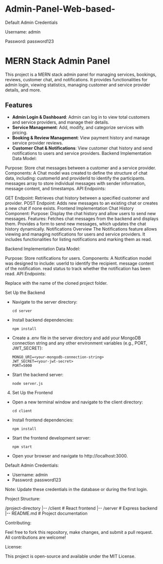 ﻿# Admin-Panel-Web-based-

Default Admin Credentials

Username: admin

Password: password123



# MERN Stack Admin Panel

This project is a MERN stack admin panel for managing services, bookings, reviews, customer chat, and notifications. It provides functionalities for admin login, viewing statistics, managing customer and service provider details, and more.

## Features

- **Admin Login & Dashboard**: Admin can log in to view total customers and service providers, and manage their details.
- **Service Management**: Add, modify, and categorize services with pricing.
- **Booking & Review Management**: View payment history and manage service provider reviews.
- **Customer Chat & Notifications**: View customer chat history and send notifications to users and service providers.
Backend Implementation
Data Model:

Purpose: Store chat messages between a customer and a service provider.
Components: A Chat model was created to define the structure of chat data, including:
customerId and providerId to identify the participants.
messages array to store individual messages with sender information, message content, and timestamps.
API Endpoints:

GET Endpoint: Retrieves chat history between a specified customer and provider.
POST Endpoint: Adds new messages to an existing chat or creates a new chat if none exists.
Frontend Implementation
Chat History Component:
Purpose: Display the chat history and allow users to send new messages.
Features:
Fetches chat messages from the backend and displays them.
Provides a form to send new messages, which updates the chat history dynamically.
Notifications
Overview
The Notifications feature allows viewing and managing notifications for users and service providers. It includes functionalities for listing notifications and marking them as read.

Backend Implementation
Data Model:

Purpose: Store notifications for users.
Components: A Notification model was designed to include:
userId to identify the recipient.
message content of the notification.
read status to track whether the notification has been read.
API Endpoints:

Replace <project-directory> with the name of the cloned project folder.

 Set Up the Backend
- Navigate to the server directory:
  ```
  cd server
  ```
- Install backend dependencies:
  ```
  npm install
  ```
- Create a .env file in the server directory and add your MongoDB connection string and any other environment variables (e.g., PORT, JWT_SECRET):
  ```
  MONGO_URI=<your-mongodb-connection-string>
  JWT_SECRET=<your-jwt-secret>
  PORT=5000
  ```
- Start the backend server:
  ```
  node server.js
  ```

4. Set Up the Frontend
- Open a new terminal window and navigate to the client directory:
  ```
  cd client
  ```
- Install frontend dependencies:
  ```
  npm install
  ```
- Start the frontend development server:
  ```
  npm start
  ```
- Open your browser and navigate to http://localhost:3000.

Default Admin Credentials:

- Username: admin
- Password: password123

Note: Update these credentials in the database or during the first login.

Project Structure:

/project-directory
|-- /client           # React frontend
|-- /server           # Express backend
|-- README.md         # Project documentation

Contributing:

Feel free to fork this repository, make changes, and submit a pull request. All contributions are welcome!

License:

This project is open-source and available under the MIT License.
